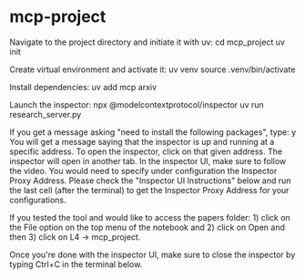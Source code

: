 # mcp-project

Navigate to the project directory and initiate it with uv:
cd mcp_project
uv init

Create virtual environment and activate it:
uv venv
source .venv/bin/activate

Install dependencies:
uv add mcp arxiv

Launch the inspector:
npx @modelcontextprotocol/inspector uv run research_server.py

If you get a message asking "need to install the following packages", type: y
You will get a message saying that the inspector is up and running at a specific address. To open the inspector, click on that given address. The inspector will open in another tab.
In the inspector UI, make sure to follow the video. You would need to specify under configuration the Inspector Proxy Address. Please check the "Inspector UI Instructions" below and run the last cell (after the terminal) to get the Inspector Proxy Address for your configurations.

If you tested the tool and would like to access the papers folder: 1) click on the File option on the top menu of the notebook and 2) click on Open and then 3) click on L4 -> mcp_project.

Once you're done with the inspector UI, make sure to close the inspector by typing Ctrl+C in the terminal below.
